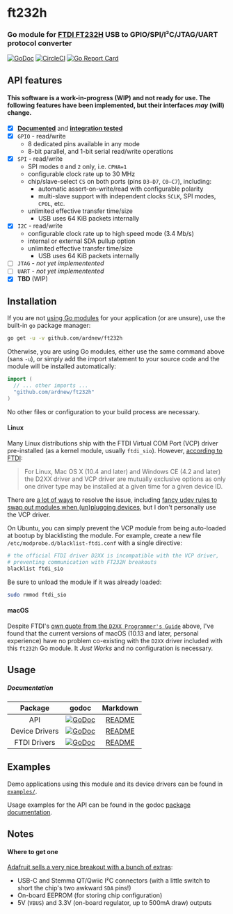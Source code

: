 [docimg]:https://godoc.org/github.com/ardnew/ft232h?status.svg
[docurl]:https://godoc.org/github.com/ardnew/ft232h
[drvimg]:https://godoc.org/github.com/ardnew/ft232h/drv?status.svg
[drvurl]:https://godoc.org/github.com/ardnew/ft232h/drv
[ntvimg]:https://godoc.org/github.com/ardnew/ft232h/native?status.svg
[ntvurl]:https://godoc.org/github.com/ardnew/ft232h/native
[cciimg]:https://circleci.com/gh/ardnew/ft232h.svg?style=shield
[cciurl]:https://circleci.com/gh/ardnew/ft232h
[repimg]:https://goreportcard.com/badge/github.com/ardnew/ft232h
[repurl]:https://goreportcard.com/report/github.com/ardnew/ft232h

# ft232h
### Go module for [FTDI FT232H](https://www.ftdichip.com/Products/ICs/FT232H.htm) USB to GPIO/SPI/I²C/JTAG/UART protocol converter

[![GoDoc][docimg]][docurl] [![CircleCI][cciimg]][cciurl] [![Go Report Card][repimg]][repurl]

## API features
#### This software is a work-in-progress (WIP) and not ready for use. The following features have been implemented, but their interfaces _may_ (will) change.
- [x] [**Documented**][docurl] and [**integration tested**][cciurl]
- [x] `GPIO` - read/write
   - 8 dedicated pins available in any mode
   - 8-bit parallel, and 1-bit serial read/write operations
- [x] `SPI` - read/write
   - SPI modes `0` and `2` only, i.e. `CPHA=1`
   - configurable clock rate up to 30 MHz
   - chip/slave-select `CS` on both ports (pins `D3—D7`, `C0—C7`), including:
     - automatic assert-on-write/read with configurable polarity
     - multi-slave support with independent clocks `SCLK`, SPI modes, `CPOL`, etc.
   - unlimited effective transfer time/size
     - USB uses 64 KiB packets internally
- [x] `I2C` - read/write
   - configurable clock rate up to high speed mode (3.4 Mb/s)
   - internal or external SDA pullup option
   - unlimited effective transfer time/size
     - USB uses 64 KiB packets internally
- [ ] `JTAG` - _not yet implementented_
- [ ] `UART` - _not yet implementented_
- [x] **TBD** (WIP)

## Installation
If you are not [using Go modules](https://blog.golang.org/using-go-modules) for your application (or are unsure), use the built-in `go` package manager:
```sh
go get -u -v github.com/ardnew/ft232h
```
Otherwise, you are using Go modules, either use the same command above (sans `-u`), or simply add the import statement to your source code and the module will be installed automatically:
```go
import (
  // ... other imports ...
  "github.com/ardnew/ft232h"
)
```
No other files or configuration to your build process are necessary.

#### Linux
Many Linux distributions ship with the FTDI Virtual COM Port (VCP) driver pre-installed (as a kernel module, usually `ftdi_sio`). However, [according to FTDI](http://www.ftdichip.com/Support/Documents/ProgramGuides/D2XX_Programmer's_Guide(FT_000071).pdf):
> For Linux, Mac OS X (10.4 and later) and Windows CE (4.2
> and later) the D2XX driver and VCP driver are mutually
> exclusive options as only one driver type may be installed
> at a given time for a given device ID.

There are [a lot of ways](https://www.google.com/search?q=d2xx+ftdi_sio) to resolve the issue, including [fancy udev rules to swap out modules when (un)plugging devices](https://stackoverflow.com/a/43514662/1054397), but I don't personally use the VCP driver.

On Ubuntu, you can simply prevent the VCP module from being auto-loaded at bootup by blacklisting the module. For example, create a new file `/etc/modprobe.d/blacklist-ftdi.conf` with a single directive:
```sh
# the official FTDI driver D2XX is incompatible with the VCP driver,
# preventing communication with FT232H breakouts
blacklist ftdi_sio
```
Be sure to unload the module if it was already loaded:
```sh
sudo rmmod ftdi_sio
```

#### macOS
Despite FTDI's [own quote from the `D2XX Programmer's Guide`](http://www.ftdichip.com/Support/Documents/ProgramGuides/D2XX_Programmer's_Guide(FT_000071).pdf) above, I've found that the current versions of macOS (10.13 and later, personal experience) have no problem co-existing with the `D2XX` driver included with this `ft232h` Go module. It _Just Works_ and no configuration is necessary.

## Usage

##### Documentation
|     Package    |          godoc           |                    Markdown                     |
|:--------------:|:------------------------:|:-----------------------------------------------:|
|       API      |[![GoDoc][docimg]][docurl]|   [README](https://github.com/ardnew/ft232h)    |
| Device Drivers |[![GoDoc][drvimg]][drvurl]| [README](https://github.com/ardnew/ft232h/drv)  |
|   FTDI Drivers |[![GoDoc][ntvimg]][ntvurl]|[README](https://github.com/ardnew/ft232h/native)|

## Examples

Demo applications using this module and its device drivers can be found in [`examples/`](https://github.com/ardnew/ft232h/examples).

Usage examples for the API can be found in the godoc [package documentation][docurl].

## Notes

#### Where to get one
[Adafruit sells a very nice breakout with a bunch of extras](https://www.adafruit.com/product/2264):
- USB-C and Stemma QT/Qwiic I²C connectors (with a little switch to short the chip's two awkward `SDA` pins!)
- On-board EEPROM (for storing chip configuration)
- 5V (`VBUS`) and 3.3V (on-board regulator, up to 500mA draw) outputs
